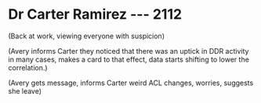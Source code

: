 # Dr Carter Ramirez --- 2112
(Back at work, viewing everyone with suspicion)

(Avery informs Carter they noticed that there was an uptick in DDR activity in many cases, makes a card to that effect, data starts shifting to lower the correlation.)

(Avery gets message, informs Carter weird ACL changes, worries, suggests she leave)
